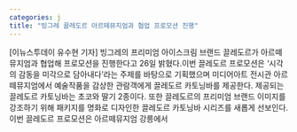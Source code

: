 ```yaml
---
categories: j
title: "빙그레 끌레도르 아르떼뮤지엄과 협업 프로모션 진행"
---
```

[이뉴스투데이 유수현 기자] 빙그레의 프리미엄 아이스크림 브랜드 끌레도르가 아르떼뮤지엄과 협업해 프로모션을 진행한다고 26일 밝혔다.이번 끌레도르 프로모션은 ‘시각의 감동을 미각으로 담아내다’라는 주제를 바탕으로 기획했으며 미디어아트 전시관 아르떼뮤지엄에서 예술작품을 감상한 관람객에게 끌레도르 카토닝바를 제공한다. 제공되는 끌레도르 카토닝바는 초코와 딸기 2종이다. 또한 끌레도르의 프리미엄 브랜드 이미지를 강조하기 위해 패키지를 명화로 디자인한 끌레도르 카토닝바 시리즈를 새롭게 선보인다.이번 끌레도르 프로모션은 아르떼뮤지엄 강릉에서